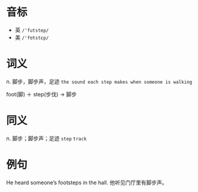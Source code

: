 # 音标

- 英 `/'futstep/`
- 美 `/'fʊtstɛp/`

# 词义

n. 脚步，脚步声，足迹
`the sound each step makes when someone is walking`



foot(脚) ＋ step(步伐) → 脚步

# 同义

n. 脚步；脚步声；足迹
`step` `track`

# 例句

He heard someone’s footsteps in the hall.
他听见门厅里有脚步声。


